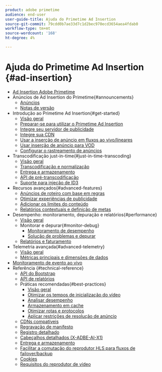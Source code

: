 ```yaml
---
product: adobe primetime
audience: end-user
user-guide-title: Ajuda do Primetime Ad Insertion
source-git-commit: 79cdd0b7ae33d7c1d2bec970ecd3654aea4fdab0
workflow-type: tm+mt
source-wordcount: '168'
ht-degree: 4%

---
```



# Ajuda do Primetime Ad Insertion {#ad-insertion}

+ [Ad Insertion Adobe Primetime](home.md)
+ Anúncios de Ad Insertion do Primetime{#announcements}
   + [Anúncios](announcements/overview.md)
   + [Notas de versão](/help/release-notes/ptai-22x-release-notes.md)
+ Introdução ao Primetime Ad Insertion{#get-started}
   + [Visão geral](getting-started/get-started-overview.md)
   + [Preparar-se para utilizar o Primetime Ad Insertion](getting-started/setup-ptai.md)
   + [Integre seu servidor de publicidade](getting-started/integrate-ad-server.md)
   + [Integre sua CDN](getting-started/integrate-cdn.md)
   + [Usar a inserção de anúncio em fluxos ao vivo/lineares](getting-started/ad-insertion-live-linear-stream.md)
   + [Usar inserção de anúncio para VOD](getting-started/ad-insertion-vod.md)
   + [Configurar o rastreamento de anúncios](getting-started/set-up-ad-tracking.md)
+ Transcodificação just-in-time{#just-in-time-transcoding}
   + [Visão geral](just-in-time-transcoding/jit-transcoding-overview.md)
   + [Transcodificação e normalização](just-in-time-transcoding/transcoding-and-normalization.md)
   + [Entrega e armazenamento](https://experienceleague.adobe.com/docs/primetime/ad-insertion/technical-reference/delivery-and-storage.html)
   + [API de pré-transcodificação](just-in-time-transcoding/pre-transcoding-api.md)
   + [Suporte para injeção de ID3](just-in-time-transcoding/id3-injection-support.md)
+ Recursos avançados{#advanced-features}
   + [Anúncios de roteiro com base em regras](advanced-features/route-ads-based-on-rules.md)
   + [Otimizar experiências de publicidade](advanced-features/optimize-ad-experiences.md)
   + [Adicionar os limites do conteúdo](advanced-features/add-content-bumpers.md)
   + [Relatórios contextuais e definição de metas](advanced-features/contextual-reporting-and-targeting.md)
+ Desempenho: monitoramento, depuração e relatórios{#performance}
   + [Visão geral](performance-monitoring-debugging-reporting/performance-overview.md)
   + Monitorar e depurar{#monitor-debug}
      + [Monitoramento de desempenho](performance-monitoring-debugging-reporting/performance-monitoring.md)
      + [Solução de problemas e depurar](performance-monitoring-debugging-reporting/troubleshoot-and-debug.md)
   + [Relatórios e faturamento](performance-monitoring-debugging-reporting/reporting-and-billing.md)
+ Telemetria avançada{#advanced-telemetry}
   + [Visão geral](advanced-telemetry/advanced-telemetry-overview.md)
   + [Métricas principais e dimensões de dados](advanced-telemetry/key-metrics.md)
+ [Monitoramento de evento ao vivo](live-event-monitoring.md)
+ Referência {#technical-reference}
   + [API do Bootstrap](technical-reference/bootstrap-api.md)
   + [API de relatórios](technical-reference/report-api.md)
   + Práticas recomendadas{#best-practices}
      + [Visão geral](best-practices/best-practices-overview.md)
      + [Otimizar os tempos de inicialização do vídeo](best-practices/optimize-video-startup-time.md)
      + [Analisar desempenho](best-practices/analyze-performance.md)
      + [Armazenamento em cache](best-practices/caching.md)
      + [Otimizar rotas e protocolos](best-practices/optimize-routes-protocols.md)
      + [Aplicar restrições de resolução de anúncio](best-practices/apply-ad-resolution-constraints.md)
   + [CDNs compatíveis](technical-reference/supported-cdns.md)
   + [Regravação de manifesto](technical-reference/manifest-rewriting.md)
   + [Registro detalhado](performance-monitoring-debugging-reporting/verbose-logging.md)
   + [Cabeçalhos detalhados (X-ADBE-AI-X1)](performance-monitoring-debugging-reporting/debugging-headers.md)
   + [Entrega e armazenamento](/help/primetime-ad-insertion/just-in-time-transcoding/delivery-and-storage.md)
   + [Facilitar a comutação do reprodutor HLS para fluxos de failover/backup](technical-reference/hls-switching-to-failover.md)
   + [Cookies](technical-reference/cookies.md)
   + [Requisitos do reprodutor de vídeo](technical-reference/video-player-requirements.md)